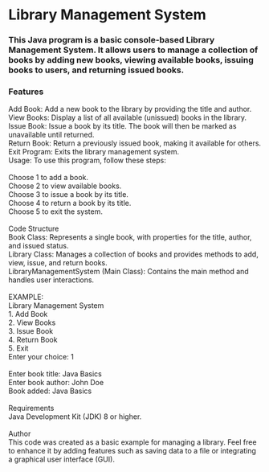 <h1>Library Management System</h1>

<h3>This Java program is a basic console-based Library Management System. It allows users to manage a collection of books by adding new books, viewing available books, issuing books to users, and returning issued books.</h3>

<h3>Features</h3>
Add Book: Add a new book to the library by providing the title and author.<br>
View Books: Display a list of all available (unissued) books in the library.<br>
Issue Book: Issue a book by its title. The book will then be marked as unavailable until returned.<br>
Return Book: Return a previously issued book, making it available for others.<br>
Exit Program: Exits the library management system.<br>
Usage:
To use this program, follow these steps:
<br><br>
Choose 1 to add a book.<br>
Choose 2 to view available books.<br>
Choose 3 to issue a book by its title.<br>
Choose 4 to return a book by its title.<br>
Choose 5 to exit the system.<br><br>
Code Structure<br>
Book Class: Represents a single book, with properties for the title, author, and issued status.<br>
Library Class: Manages a collection of books and provides methods to add, view, issue, and return books.<br>
LibraryManagementSystem (Main Class): Contains the main method and handles user interactions.<br><br>
EXAMPLE:<br>
Library Management System<br>
1. Add Book<br>
2. View Books<br>
3. Issue Book<br>
4. Return Book<br>
5. Exit<br>
Enter your choice: 1
<br><br>
Enter book title: Java Basics<br>
Enter book author: John Doe<br>
Book added: Java Basics<br><br>
Requirements<br>
Java Development Kit (JDK) 8 or higher.<br><br>
Author<br>
This code was created as a basic example for managing a library. Feel free to enhance it by adding features such as saving data to a file or integrating a graphical user interface (GUI).
